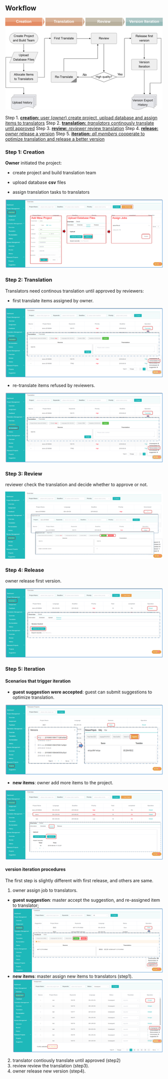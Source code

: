 ## Workflow
 
![](/assets/Trantrace_workflow.jpg)

Step 1. [**creation:** user (_owner_) create project, upload database and assign items to translators](#create)
Step 2. [**translation:** _translators_ continously translate until approved](#translate)
Step 3. [**review:** _reviewer_ review translation](#review)
Step 4. [**release:** _owner_ release a version](#release)
Step 5. [**iteration:** _all members_ cooperate to optimize translation and release a better version](#iterative)
 

### Step 1: Creation 

<span id='create'></span>

**Owner** initiated the project:

- create project and build translation team

- upload database **csv** files

- assign translation tasks to translators

![](/assets/step1_creation.png)

### Step 2: Translation

<span id='translate'></span>

Translators need continous translation until approved by reviewers:

- first translate items assigned by owner.

![](/assets/translation_management.translation.png)

- re-translate items refused by reviewers.

![](/assets/translation_management.retranslation.png)


### Step 3: Review

<span id='review'></span>

reviewer check the translation and decide whether to approve or not.

![](/assets/step3_review.png)

### Step 4: Release

<span id='release'></span>

owner release first version.

![](/assets/step4_release.png)

### Step 5: Iteration

<span id='iteration'></span>

#### Scenarios that trigger iteration

- **guest suggestion were accepted**: guest can submit suggestions to optimize translation.

![](/assets/suggestion.png)

- **new items**: owner add more items to the project.

![](/assets/step5_upload.png)


#### version iteration procedures

The first step is slightly different with first release, and others are same.

1. owner assign job to translators. 
  - **guest suggestion**: master accept the suggestion, and re-assigned item to translator;
![](/assets/project_management.feedback.png)
  - **new items**: master assign new items to translators (step1).
  ![](/assets/project_management.assignment.png)
2. translator contiously translate until approved (step2)
3. review review the translation (step3).
4. owner release new version (step4).











